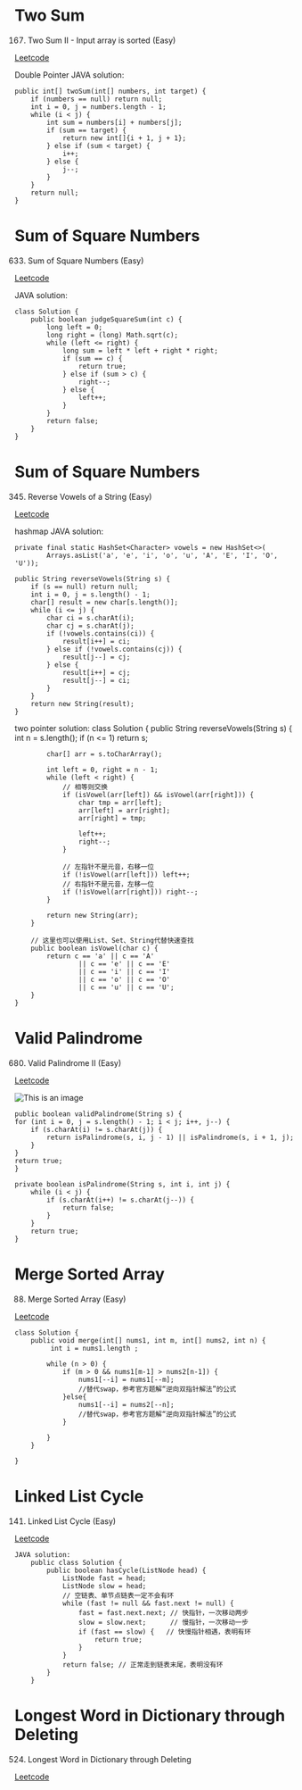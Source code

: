 # Two Sum
167. Two Sum II - Input array is sorted (Easy)

[Leetcode](https://leetcode.com/problems/two-sum-ii-input-array-is-sorted/description/)

Double Pointer JAVA solution:

    public int[] twoSum(int[] numbers, int target) {
        if (numbers == null) return null;
        int i = 0, j = numbers.length - 1;
        while (i < j) {
            int sum = numbers[i] + numbers[j];
            if (sum == target) {
                return new int[]{i + 1, j + 1};
            } else if (sum < target) {
                i++;
            } else {
                j--;
            }
        }
        return null;
    }


# Sum of Square Numbers
633. Sum of Square Numbers (Easy)

[Leetcode](https://leetcode.com/problems/sum-of-square-numbers/description/)

JAVA solution:

    class Solution {
        public boolean judgeSquareSum(int c) {
            long left = 0;
            long right = (long) Math.sqrt(c);
            while (left <= right) {
                long sum = left * left + right * right;
                if (sum == c) {
                    return true;
                } else if (sum > c) {
                    right--;
                } else {
                    left++;
                }
            }
            return false;
        }
    }

# Sum of Square Numbers
345. Reverse Vowels of a String (Easy)

[Leetcode](https://leetcode.com/problems/reverse-vowels-of-a-string/description/)

hashmap JAVA solution:

    private final static HashSet<Character> vowels = new HashSet<>(
            Arrays.asList('a', 'e', 'i', 'o', 'u', 'A', 'E', 'I', 'O', 'U'));

    public String reverseVowels(String s) {
        if (s == null) return null;
        int i = 0, j = s.length() - 1;
        char[] result = new char[s.length()];
        while (i <= j) {
            char ci = s.charAt(i);
            char cj = s.charAt(j);
            if (!vowels.contains(ci)) {
                result[i++] = ci;
            } else if (!vowels.contains(cj)) {
                result[j--] = cj;
            } else {
                result[i++] = cj;
                result[j--] = ci;
            }
        }
        return new String(result);
    }
    
two pointer solution:
    class Solution {
        public String reverseVowels(String s) {
            int n = s.length();
            if (n <= 1) return s;

            char[] arr = s.toCharArray();

            int left = 0, right = n - 1;
            while (left < right) {
                // 相等则交换
                if (isVowel(arr[left]) && isVowel(arr[right])) {
                    char tmp = arr[left];
                    arr[left] = arr[right];
                    arr[right] = tmp;

                    left++;
                    right--;
                }

                // 左指针不是元音，右移一位
                if (!isVowel(arr[left])) left++;
                // 右指针不是元音，左移一位
                if (!isVowel(arr[right])) right--;
            }

            return new String(arr);
        }

        // 这里也可以使用List、Set、String代替快速查找
        public boolean isVowel(char c) {
            return c == 'a' || c == 'A'
                    || c == 'e' || c == 'E'
                    || c == 'i' || c == 'I'
                    || c == 'o' || c == 'O'
                    || c == 'u' || c == 'U';
        }
    }
    
# Valid Palindrome
680. Valid Palindrome II (Easy)

[Leetcode](https://leetcode.com/problems/valid-palindrome-ii/description/)

![This is an image](https://assets.leetcode-cn.com/solution-static/680/680_fig1.png)

    public boolean validPalindrome(String s) {
    for (int i = 0, j = s.length() - 1; i < j; i++, j--) {
        if (s.charAt(i) != s.charAt(j)) {
            return isPalindrome(s, i, j - 1) || isPalindrome(s, i + 1, j);
        }
    }
    return true;
    }

    private boolean isPalindrome(String s, int i, int j) {
        while (i < j) {
            if (s.charAt(i++) != s.charAt(j--)) {
                return false;
            }
        }
        return true;
    }

# Merge Sorted Array
88. Merge Sorted Array (Easy)

[Leetcode](https://leetcode.com/problems/merge-sorted-array/description/)

    class Solution {
        public void merge(int[] nums1, int m, int[] nums2, int n) {
             int i = nums1.length ;

            while (n > 0) {
                if (m > 0 && nums1[m-1] > nums2[n-1]) {
                    nums1[--i] = nums1[--m]; 
                    //替代swap，参考官方题解“逆向双指针解法”的公式
                }else{
                    nums1[--i] = nums2[--n]; 
                    //替代swap，参考官方题解“逆向双指针解法”的公式
                }

            }
        }

    }
    
# Linked List Cycle
141. Linked List Cycle (Easy)


[Leetcode](https://leetcode-cn.com/problems/linked-list-cycle/description/)

    JAVA solution:
        public class Solution {
            public boolean hasCycle(ListNode head) {
                ListNode fast = head;
                ListNode slow = head;
                // 空链表、单节点链表一定不会有环
                while (fast != null && fast.next != null) {
                    fast = fast.next.next; // 快指针，一次移动两步
                    slow = slow.next;      // 慢指针，一次移动一步
                    if (fast == slow) {   // 快慢指针相遇，表明有环
                        return true;
                    }
                }
                return false; // 正常走到链表末尾，表明没有环
            }
        }
    
# Longest Word in Dictionary through Deleting
524. Longest Word in Dictionary through Deleting


[Leetcode](https://leetcode-cn.com/problems/linked-list-cycle/description/)


